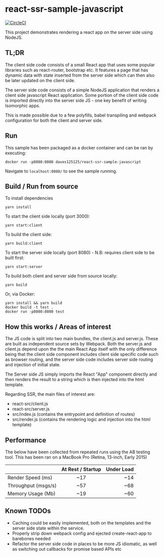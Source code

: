 # react-ssr-sample-javascript

[![CircleCI](https://circleci.com/gh/daves125125/react-ssr-sample-javascript.svg?style=svg&circle-token=351a0655f5ad396218295e697f5c631bf0a31fae)](https://circleci.com/gh/daves125125/react-ssr-sample-javascript)

This project demonstrates rendering a react app on the server side using NodeJS.


## TL;DR

The client side code consists of a small React app that uses some popular libraries such as react-router, bootstrap etc. It
features a page that has dynamic data with state inserted from the server side which can then also be later updated on the client side.

The server side code consists of a simple NodeJS application that renders a client side javascript React application. Some portion
of the client side code is imported directly into the server side JS - one key benefit of writing Isomorphic apps.

This is made possible due to a few polyfills, babel transpiling and webpack configuration for both the client and server side.


## Run

This sample has been packaged as a docker container and can be ran by executing:

```
docker run -p8080:8080 daves125125/react-ssr-sample-javascript
```

Navigate to `localhost:8080/` to see the sample running.


## Build / Run from source


To install dependencies
```
yarn install
```

To start the client side locally (port 3000):
```
yarn start:client
```

To build the client side:
```
yarn build:client
```

To start the server side locally (port 8080) - N.B: requires client side to be built first:
```
yarn start:server
```

To build both client and server side from source locally:
```
yarn build
```

Or, via Docker:

```
yarn install && yarn build
docker build -t test .
docker run -p8080:8080 test
```


## How this works / Areas of interest

The JS code is split into two main bundles, the client.js and server.js. These are built as independent source sets
by Webpack. Both the server.js and client.js depend upon the the main React App itself with the only difference being
that the client side component includes client side specific code such as browser routing, and the server side code includes
server side routing and injection of initial state.

The Server side JS simply imports the React "App" component directly and then renders the result to a string which is then
injected into the html template.

Regarding SSR, the main files of interest are:

- react-src/client.js
- react-src/server.js
- src/index.js (contains the entrypoint and definition of routes)
- src/render.js (contains the rendering logic and injection into the html template)


## Performance

The below have been collected from repeated runs using the AB testing tool. This has been ran on a MacBook Pro (Retina, 13-inch, Early 2015)

|                     | At Rest / Startup  | Under Load  |
| ------------------- |:------------------:| -----------:|
| Render Speed (ms)   | ~17                | ~14         |
| Throughput (msgs/s) | ~57                | ~68         |
| Memory Usage (Mb)   | ~19                | ~60         |


## Known TODOs

- Caching could be easily implemented, both on the templates and the server side state within the service.
- Properly strip down webpack config and ejected create-react-app to barebones needed
- Refactor the server side code in places to be more JS idiomatic, as well as switching out callbacks for promise based APIs etc
